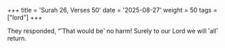 +++
title = 'Surah 26, Verses 50'
date = '2025-08-27'
weight = 50
tags = ["lord"]
+++

They responded, “˹That would be˺ no harm! Surely to our Lord we will ˹all˺ return.